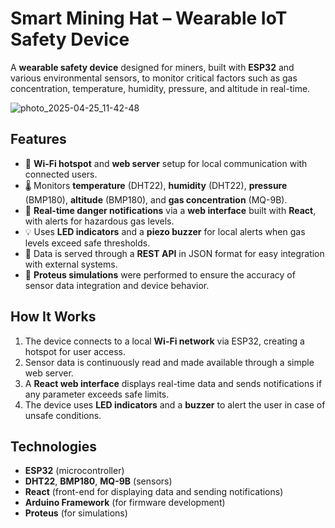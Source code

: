 # Smart Mining Hat – Wearable IoT Safety Device

A **wearable safety device** designed for miners, built with **ESP32** and various environmental sensors, to monitor critical factors such as gas concentration, temperature, humidity, pressure, and altitude in real-time.

![photo_2025-04-25_11-42-48](https://github.com/user-attachments/assets/93e6997e-6375-4913-aa8b-f488ea41c643)

## Features

- 📡 **Wi-Fi hotspot** and **web server** setup for local communication with connected users.
- 🌡️ Monitors **temperature** (DHT22), **humidity** (DHT22), **pressure** (BMP180), **altitude** (BMP180), and **gas concentration** (MQ-9B).
- 🚨 **Real-time danger notifications** via a **web interface** built with **React**, with alerts for hazardous gas levels.
- 💡 Uses **LED indicators** and a **piezo buzzer** for local alerts when gas levels exceed safe thresholds.
- 🔄 Data is served through a **REST API** in JSON format for easy integration with external systems.
- 🧪 **Proteus simulations** were performed to ensure the accuracy of sensor data integration and device behavior.

## How It Works

1. The device connects to a local **Wi-Fi network** via ESP32, creating a hotspot for user access.
2. Sensor data is continuously read and made available through a simple web server.
3. A **React web interface** displays real-time data and sends notifications if any parameter exceeds safe limits.
4. The device uses **LED indicators** and a **buzzer** to alert the user in case of unsafe conditions.

## Technologies

- **ESP32** (microcontroller)
- **DHT22**, **BMP180**, **MQ-9B** (sensors)
- **React** (front-end for displaying data and sending notifications)
- **Arduino Framework** (for firmware development)
- **Proteus** (for simulations)
